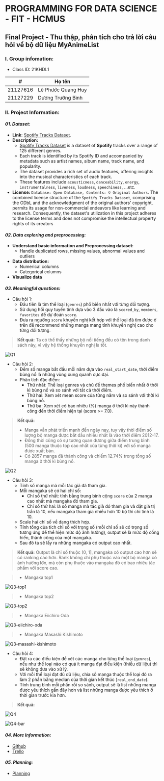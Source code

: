 # PROGRAMMING FOR DATA SCIENCE - FIT - HCMUS
## Final Project - Thu thập, phân tích cho trả lời câu hỏi về bộ dữ liệu MyAnimeList
### I. Group infomation:
- Class ID: 21KHDL1

#|Họ tên
-|-
21127616|Lê Phước Quang Huy
21127229|Dương Trường Bình

### II. Project Information:
#### **_01. Dataset:_**
- **Link:** [Spotify Tracks Dataset](https://www.kaggle.com/datasets/maharshipandya/-spotify-tracks-dataset).
- **Description:**
    - [Spotify Tracks Dataset](https://www.kaggle.com/datasets/maharshipandya/-spotify-tracks-dataset) is a dataset of **Spotify** tracks over a range of 125 different genres.  
    - Each track is identified by its Spotify ID and accompanied by metadata such as artist names, album name, track name, and popularity.
    - The dataset provides a rich set of audio features, offering insights into the musical characteristics of each track.
    - These features include `acousticness`, `danceability`, `energy`, 
    `instrumentalness`, `liveness`, `loudness`, `speechiness`, ...etc.
- **License:** `Database: Open Database, Contents: © Original Authors`. The combined license structure of the `Spotify Tracks Dataset`, comprising the ODbL and the acknowledgment of the original authors' copyright, permits its usage for non-commercial endeavors like learning and research. Consequently, the dataset's utilization in this project adheres to the license terms and does not compromise the intellectual property rights of its creators 


#### **_02. Data exploring and preprocessing:_**
- **Understand basic information and Preprocessing dataset:**
    - Handle duplicated rows, missing values, abnormal values and outliers
- **Data distribution:**
    - Numerical columns
    - Categorical columns
- **Visualize data**

#### **_03. Meaningful questions:_**
- Câu hỏi 1:
  - Đầu tiên là tìm thể loại (`genres`) phổ biến nhất với từng đối tượng.
  - Sử dụng hồi quy tuyến tính dựa vào 3 đầu vào là `scored_by`, `members`, `favorites` để dự đoán `score`.
  - Đưa ra ngưỡng `score` khuyến nghị kết hợp với thể loại đã tìm được ở trên để recommend những manga mang tính khuyến nghị cao cho từng đối tượng.

> **Kết quả:** Ta có thể thấy những bộ nổi tiếng đều có tên trong danh sách này, vì vậy hệ thống khuyến nghị là tốt.

![Q1](./Images/Q1.png)

- Câu hỏi 2:
  - Đếm số manga bắt đầu mỗi năm dựa vào `real_start_date`, thời điểm bùng nổ là những vùng xung quanh cực đại.
  - Phân tích đặc điểm:
    - Thứ nhât: Thể loại genres và chủ đề themes phổ biến nhất ở thời kì bùng nổ và so sánh với tất cả thời điểm.
    - Thứ hai: Xem xét mean score của từng năm và so sánh với thời kì bùng nổ.
    - Thứ ba: Xem xét có bao nhiêu (%) manga ở thời kì này thành công đến thời điểm hiện tại (score >= 7.0).

> **Kết quả:**
> - Manga vẫn phát triển mạnh đến ngày nay, tuy vậy thời điểm số lượng bộ manga được bắt đầu nhiều nhất là vào thời điểm 2012-17.
> - Đồng thời cũng có sự tương quan dương giữa điểm trung bình (500 manga thuộc top cao nhất của từng thời kì) với số manga được xuất bản.
> - Có 2857 manga đã thành công và chiếm 12.74% trong tổng số manga ở thời kì bùng nổ.

![Q2](./Images/Q2.png)

- Câu hỏi 3:
  - Tính số manga mà mỗi tác giả đã tham gia.
  - Mỗi mangaka sẽ có hai chỉ số:
    - Chỉ số thứ nhất: tính bằng trung bình cộng `score` của 2 manga cao nhất mà mangaka đó tham gia.
    - Chỉ số thứ hai: là số manga mà tác giả đó tham gia và đặt giá trị trần là 10, nếu mangaka tham gia nhiều hơn 10 bộ thì chỉ tính là 10.
  - Scale hai chỉ số về dạng thích hợp.
  - Tính tổng của tích chỉ số với trọng số (mỗi chỉ số sẽ có trọng số tương ứng để thể hiện mức độ ảnh hưởng), output sẽ là mức độ cống hiến, thành công của một mangaka.
  - Sau đó ta sẽ lấy ra những mangaka có output cao nhất.

> **Kết quả:** Output là chỉ số thuộc (0, 1], mangaka có output cao hơn sẽ có ranking cao hơn. Rank không chỉ phụ thuộc vào một bộ manga có ảnh hưởng lớn, mà còn phụ thuộc vào mangaka đó có bao nhiêu tác phẩm với score cao.

> - Mangaka top1

![Q3-top1](./Images/Q3-top1.png)

> - Mangaka top2

![Q3-top2](./Images/Q3-top2.png)

> - Mangaka Eiichiro Oda

![Q3-eiichiro-oda](./Images/Q3-eiichiro-oda.png)

> - Mangaka Masashi Kishimoto

![Q3-masashi-kishimoto](./Images/Q3-masashi-kishimoto.png)

- Câu hỏi 4:
  - Đặt ra các điều kiện để xét các manga cho từng thể loại (`genres`), nếu như thể loại nào có quá ít manga đạt điều kiện (thiếu dữ liệu) thì sẽ không đưa vào xử lý.
  - Với mỗi thể loại đạt đủ dữ liệu, chia số manga thuộc thể loại đó ra làm 2 phần bằng median của thời gian kết thúc (`real_end_date`).
  - Tính trung bình mỗi phần rồi so sánh, output sẽ là list những manga được yêu thích gần đây hơn và list những manga được yêu thích ở thời gian trước kia hơn.

> **Kết quả:**

![Q4](./Images/Q4.png)

![Q4-bar](./Images/Q4-bar.png)

#### **_04. More Information:_**
- [Github](https://github.com/duongtruongbinh/Prog4DS_FinalProject)
- [Trello](https://trello.com/b/TL2hTrzA/prog4dsfinalproject)

#### **_05. Planning:_**
- [Planning](https://docs.google.com/spreadsheets/d/1C74QGwhZZZx5uv8j9Z5kSmUOsvY673bq0KFGbLohAOI/edit?usp=sharing
)
